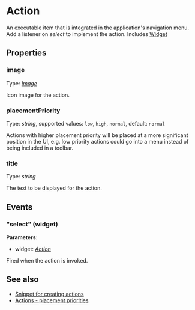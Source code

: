 # Action
An executable item that is integrated in the application's navigation menu. Add a listener on *select* to implement the action.
Includes [Widget](Widget.md)

## Properties
### image
Type: *[Image](../types.md#image)*

Icon image for the action.
### placementPriority
Type: *string*, supported values: `low`, `high`, `normal`, default: `normal`

Actions with higher placement priority will be placed at a more significant position in the UI, e.g. low priority actions could go into a menu instead of being included in a toolbar.
### title
Type: *string*

The text to be displayed for the action.

## Events
### "select" (widget)

**Parameters:** 

- widget: *[Action](Action.md)*

Fired when the action is invoked.


## See also
- [Snippet for creating actions](https://github.com/eclipsesource/tabris-js/blob/master/snippets/action/action.js)
- [Actions - placement priorities](https://github.com/eclipsesource/tabris-js/blob/master/snippets/action-placement-priority/action-placement-priority.js)
